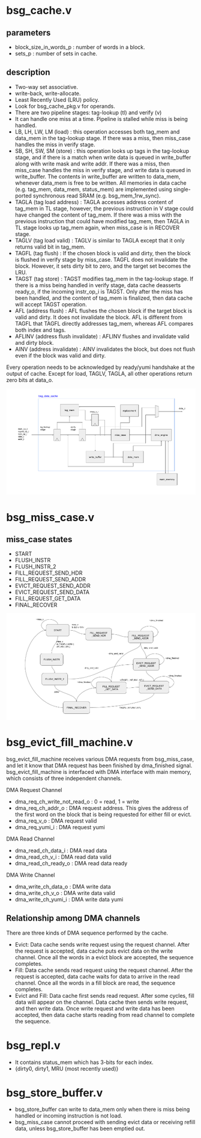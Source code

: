 #   bsg_cache.v

## parameters
- block_size_in_words_p : number of words in a block.
- sets_p : number of sets in cache.

## description
- Two-way set associative.
- write-back, write-allocate.
- Least Recently Used (LRU) policy.
- Look for bsg_cache_pkg.v for operands.
- There are two pipeline stages: tag-lookup (tl) and verify (v)
- It can handle one miss at a time. Pipeline is stalled while miss is being handled.
- LB, LH, LW, LM (load) : this operation accesses both tag_mem and data_mem in the tag-lookup stage. If there was a miss, then miss_case handles the miss in verify stage.
- SB, SH, SW, SM (store) : this operation looks up tags in the tag-lookup stage, and if there is a match when write data is queued in write_buffer along with write mask and write addr. If there was a miss, then miss_case handles the miss in verify stage, and write data is queued in write_buffer. The contents in write_buffer are written to data_mem, whenever data_mem is free to be written. All memories in data cache (e.g. tag_mem, data_mem, status_mem) are implemented using single-ported synchronous read SRAM (e.g. bsg_mem_1rw_sync). 
- TAGLA (tag load address)  : TAGLA accesses address content of tag_mem in TL stage, however, the previous instruction in V stage could have changed the content of tag_mem. If there was a miss with the previous instruction that could have modified tag_mem, then TAGLA in TL stage looks up tag_mem again, when miss_case is in RECOVER stage.
- TAGLV (tag load valid) : TAGLV is similar to TAGLA except that it only returns valid bit in tag_mem.
- TAGFL (tag flush) : If the chosen block is valid and dirty, then the block is flushed in verify stage by miss_case. TAGFL does not invalidate the block. However, it sets dirty bit to zero, and the target set becomes the LRU.
- TAGST (tag store) : TAGST modifies tag_mem in the tag-lookup stage. If there is a miss being handled in verify stage, data cache deasserts ready_o, if the incoming instr_op_i is TAGST. Only after the miss has been handled, and the content of tag_mem is finalized, then data cache will accept TAGST operation.
- AFL (address flush) : AFL flushes the chosen block if the target block is valid and dirty. It does not invalidate the block. AFL is different from TAGFL that TAGFL directly addresses tag_mem, whereas AFL compares both index and tags.
- AFLINV (address flush invalidate) : AFLINV flushes and invalidate valid and dirty block.
- AINV (address invalidate) : AINV invalidates the block, but does not flush even if the block was valid and dirty.

Every operation needs to be acknowledged by ready/yumi handshake at the output of cache. Except for load, TAGLV, TAGLA, all other operations return zero bits at data_o.


![bsg_data_cache](img/bsg_data_cache.png)

#   bsg_miss_case.v

##  miss_case states
- START
- FLUSH_INSTR
- FLUSH_INSTR_2
- FILL_REQUEST_SEND_HDR
- FILL_REQUEST_SEND_ADDR
- EVICT_REQUEST_SEND_ADDR
- EVICT_REQUEST_SEND_DATA
- FILL_REQUEST_GET_DATA
- FINAL_RECOVER

![miss_case_fsm](img/miss_case_fsm.png)


#   bsg_evict_fill_machine.v

bsg_evict_fill_machine receives various DMA requests from bsg_miss_case, and let it know that DMA request has been finished by dma_finished signal. bsg_evict_fill_machine is interfaced with DMA interface with main memory, which consists of three independent channels.

DMA Request Channel

- dma_req_ch_write_not_read_o : 0 = read, 1 = write
- dma_req_ch_addr_o : DMA request address. This gives the address of the first word on the block that is being requested for either fill or evict.
- dma_req_v_o : DMA request valid
- dma_req_yumi_i : DMA request yumi

DMA Read Channel

- dma_read_ch_data_i : DMA read data
- dma_read_ch_v_i : DMA read data valid
- dma_read_ch_ready_o : DMA read data ready

DMA Write Channel

- dma_write_ch_data_o : DMA write data
- dma_write_ch_v_o : DMA write data valid
- dma_write_ch_yumi_i : DMA write data yumi

## Relationship among DMA channels

There are three kinds of DMA sequence performed by the cache.

- Evict: Data cache sends write request using the request channel. After the request is accepted, data cache puts evict data on the write channel. Once all the words in a evict block are accepted, the sequence completes.
- Fill: Data cache sends read request using the request channel. After the request is accepted, data cache waits for data to arrive in the read channel. Once all the words in a fill block are read, the sequence completes.
- Evict and Fill: Data cache first sends read request. After some cycles, fill data will appear on the channel. Data cache then sends write request, and then write data. Once write request and write data has been accepted, then data cache starts reading from read channel to complete the sequence.

# bsg_repl.v
- It contains status_mem which has 3-bits for each index.
- {dirty0, dirty1, MRU (most recently used)}

# bsg_store_buffer.v
- bsg_store_buffer can write to data_mem only when there is miss being handled or incoming instruction is not load.
- bsg_miss_case cannot proceed with sending evict data or receiving refill data, unless bsg_store_buffer has been emptied out.
